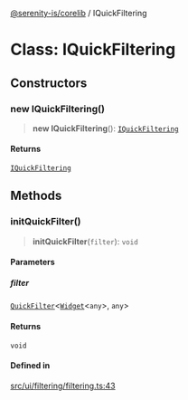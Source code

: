 [@serenity-is/corelib](../README.md) / IQuickFiltering

# Class: IQuickFiltering

## Constructors

### new IQuickFiltering()

> **new IQuickFiltering**(): [`IQuickFiltering`](IQuickFiltering.md)

#### Returns

[`IQuickFiltering`](IQuickFiltering.md)

## Methods

### initQuickFilter()

> **initQuickFilter**(`filter`): `void`

#### Parameters

##### filter

[`QuickFilter`](../interfaces/QuickFilter.md)\<[`Widget`](Widget.md)\<`any`\>, `any`\>

#### Returns

`void`

#### Defined in

[src/ui/filtering/filtering.ts:43](https://github.com/serenity-is/serenity/blob/master/packages/corelib/src/ui/filtering/filtering.ts#L43)
